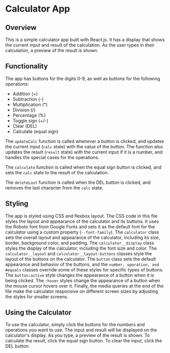 # Calculator App

## Overview

This is a simple calculator app built with React.js. It has a display that shows the current input and result of the calculation. As the user types in their calculation, a preview of the result is shown.

## Functionality

The app has buttons for the digits 0-9, as well as buttons for the following operations:
- Addition (+)
- Subtraction (-)
- Multiplication (*)
- Division (/)
- Percentage (%)
- Toggle sign (+/-)
- Clear (DEL)
- Calculate (equal sign)

The `updateCalc` function is called whenever a button is clicked, and updates the current input (`calc` state) with the value of the button. The function also updates the result (`result` state) with the current input if it is a number, and handles the special cases for the operations.

The `calculate` function is called when the equal sign button is clicked, and sets the `calc` state to the result of the calculation.

The `deleteLast` function is called when the DEL button is clicked, and removes the last character from the `calc` state.

## Styling

The app is styled using CSS and flexbox layout. The CSS code in this file styles the layout and appearance of the calculator and its buttons. It uses the Roboto font from Google Fonts and sets it as the default font for the calculator using a custom property (`--font-family`). The `calculator` class sets the overall layout and appearance of the calculator, including its size, border, background color, and padding. The `calculator__display` class styles the display of the calculator, including the font size and color. The `calculator__layout` and `calculator__layout-buttons` classes style the layout of the buttons on the calculator. The `button` class sets the default appearance and behavior of the buttons, and the `number, operation, and #equals` classes override some of these styles for specific types of buttons. The `button:active` style changes the appearance of a button when it is being clicked. The `:hover` styles change the appearance of a button when the mouse cursor hovers over it. Finally, the media queries at the end of the file make the calculator responsive on different screen sizes by adjusting the styles for smaller screens.

## Using the Calculator

To use the calculator, simply click the buttons for the numbers and operations you want to use. The input and result will be displayed on the calculator's display. As you type, a preview of the result is shown. To calculate the result, click the equal sign button. To clear the input, click the DEL button.

